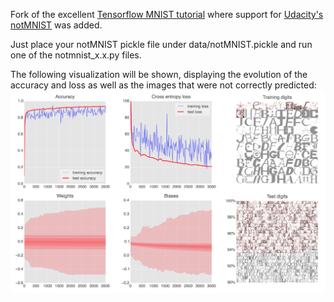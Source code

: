 Fork of the excellent [Tensorflow MNIST tutorial](https://github.com/martin-gorner/tensorflow-mnist-tutorial) where support for [Udacity's notMNIST](https://github.com/tensorflow/tensorflow/tree/master/tensorflow/examples/udacity) was added.

Just place your notMNIST pickle file under data/notMNIST.pickle and run one of the notmnist_x.x.py files.

The following visualization will be shown, displaying the evolution of the accuracy and loss as well as the images that were not correctly predicted:
![alt text](https://github.com/tolomaus/tensorflow-mnist-tutorial/blob/master/screenshot.png "screenshot")